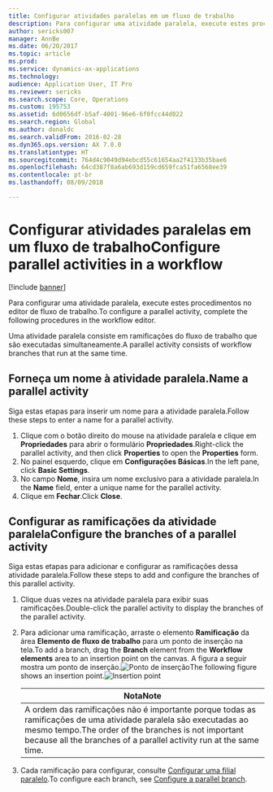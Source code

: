 ```yaml
---
title: Configurar atividades paralelas em um fluxo de trabalho
description: Para configurar uma atividade paralela, execute estes procedimentos no editor de fluxo de trabalho.
author: sericks007
manager: AnnBe
ms.date: 06/20/2017
ms.topic: article
ms.prod: 
ms.service: dynamics-ax-applications
ms.technology: 
audience: Application User, IT Pro
ms.reviewer: sericks
ms.search.scope: Core, Operations
ms.custom: 195753
ms.assetid: 6d0656df-b5af-4001-96e6-6f0fcc44d022
ms.search.region: Global
ms.author: donaldc
ms.search.validFrom: 2016-02-28
ms.dyn365.ops.version: AX 7.0.0
ms.translationtype: HT
ms.sourcegitcommit: 764d4c9049d94ebcd55c61654aa2f4133b35bae6
ms.openlocfilehash: 64cd387f8a6ab693d159cd659fca51fa6568ee39
ms.contentlocale: pt-br
ms.lasthandoff: 08/09/2018

---
```


# <a name="configure-parallel-activities-in-a-workflow"></a><span data-ttu-id="8294e-103">Configurar atividades paralelas em um fluxo de trabalho</span><span class="sxs-lookup"><span data-stu-id="8294e-103">Configure parallel activities in a workflow</span></span>

[!include [banner](../includes/banner.md)]

<span data-ttu-id="8294e-104">Para configurar uma atividade paralela, execute estes procedimentos no editor de fluxo de trabalho.</span><span class="sxs-lookup"><span data-stu-id="8294e-104">To configure a parallel activity, complete the following procedures in the workflow editor.</span></span>

<span data-ttu-id="8294e-105">Uma atividade paralela consiste em ramificações do fluxo de trabalho que são executadas simultaneamente.</span><span class="sxs-lookup"><span data-stu-id="8294e-105">A parallel activity consists of workflow branches that run at the same time.</span></span>

## <a name="name-a-parallel-activity"></a><span data-ttu-id="8294e-106">Forneça um nome à atividade paralela.</span><span class="sxs-lookup"><span data-stu-id="8294e-106">Name a parallel activity</span></span>
<span data-ttu-id="8294e-107">Siga estas etapas para inserir um nome para a atividade paralela.</span><span class="sxs-lookup"><span data-stu-id="8294e-107">Follow these steps to enter a name for a parallel activity.</span></span>
1.  <span data-ttu-id="8294e-108">Clique com o botão direito do mouse na atividade paralela e clique em **Propriedades** para abrir o formulário **Propriedades**.</span><span class="sxs-lookup"><span data-stu-id="8294e-108">Right-click the parallel activity, and then click **Properties** to open the **Properties** form.</span></span>
2.  <span data-ttu-id="8294e-109">No painel esquerdo, clique em **Configurações Básicas**.</span><span class="sxs-lookup"><span data-stu-id="8294e-109">In the left pane, click **Basic Settings**.</span></span>
3.  <span data-ttu-id="8294e-110">No campo **Nome**, insira um nome exclusivo para a atividade paralela.</span><span class="sxs-lookup"><span data-stu-id="8294e-110">In the **Name** field, enter a unique name for the parallel activity.</span></span>
4.  <span data-ttu-id="8294e-111">Clique em **Fechar**.</span><span class="sxs-lookup"><span data-stu-id="8294e-111">Click **Close**.</span></span>

## <a name="configure-the-branches-of-a-parallel-activity"></a><span data-ttu-id="8294e-112">Configurar as ramificações da atividade paralela</span><span class="sxs-lookup"><span data-stu-id="8294e-112">Configure the branches of a parallel activity</span></span>
<span data-ttu-id="8294e-113">Siga estas etapas para adicionar e configurar as ramificações dessa atividade paralela.</span><span class="sxs-lookup"><span data-stu-id="8294e-113">Follow these steps to add and configure the branches of this parallel activity.</span></span>
1. <span data-ttu-id="8294e-114">Clique duas vezes na atividade paralela para exibir suas ramificações.</span><span class="sxs-lookup"><span data-stu-id="8294e-114">Double-click the parallel activity to display the branches of the parallel activity.</span></span>
2. <span data-ttu-id="8294e-115">Para adicionar uma ramificação, arraste o elemento **Ramificação** da área **Elemento de fluxo de trabalho** para um ponto de inserção na tela.</span><span class="sxs-lookup"><span data-stu-id="8294e-115">To add a branch, drag the **Branch** element from the **Workflow elements** area to an insertion point on the canvas.</span></span> <span data-ttu-id="8294e-116">A figura a seguir mostra um ponto de inserção.![Ponto de inserção](./media/workflow_insertionpoint.gif)</span><span class="sxs-lookup"><span data-stu-id="8294e-116">The following figure shows an insertion point.![Insertion point](./media/workflow_insertionpoint.gif)</span></span>

   |                                              <span data-ttu-id="8294e-117"><strong>Nota</strong></span><span class="sxs-lookup"><span data-stu-id="8294e-117"><strong>Note</strong></span></span>                                               |
   |------------------------------------------------------------------------------------------------------------------|
   | <span data-ttu-id="8294e-118">A ordem das ramificações não é importante porque todas as ramificações de uma atividade paralela são executadas ao mesmo tempo.</span><span class="sxs-lookup"><span data-stu-id="8294e-118">The order of the branches is not important because all the branches of a parallel activity run at the same time.</span></span> |


3. <span data-ttu-id="8294e-119">Cada ramificação para configurar, consulte [Configurar uma filial paralelo](configure-parallel-branch-workflow.md).</span><span class="sxs-lookup"><span data-stu-id="8294e-119">To configure each branch, see [Configure a parallel branch](configure-parallel-branch-workflow.md).</span></span>






